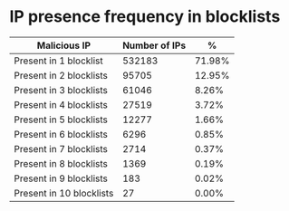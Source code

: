 # IP presence frequency in blocklists
| Malicious IP | Number of IPs | % |
|----|----|----|
| Present in 1 blocklist | 532183 | 71.98% |
| Present in 2 blocklists | 95705 | 12.95% |
| Present in 3 blocklists | 61046 | 8.26% |
| Present in 4 blocklists | 27519 | 3.72% |
| Present in 5 blocklists | 12277 | 1.66% |
| Present in 6 blocklists | 6296 | 0.85% |
| Present in 7 blocklists | 2714 | 0.37% |
| Present in 8 blocklists | 1369 | 0.19% |
| Present in 9 blocklists | 183 | 0.02% |
| Present in 10 blocklists | 27 | 0.00% |

